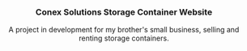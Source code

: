 
<h3 align="center">Conex Solutions Storage Container Website</h3>

  <p align="center">
    A project in development for my brother's small business, selling and renting storage containers.

  </p>
